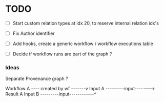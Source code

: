 # TODO

- [ ] Start custom relation types at idx 20, to reserve internal relation idx's
- [ ] Fix Author identifier


- [ ] Add hooks, create a generic workflow / workflow executions table 
- [ ] Decide if workflow runs are part of the graph ?


### Ideas
Separate Provenance graph ?

Workflow A  ---- created by wf -------v 
Input A     ---------input-------> Result A
Input B     ---------input------------^